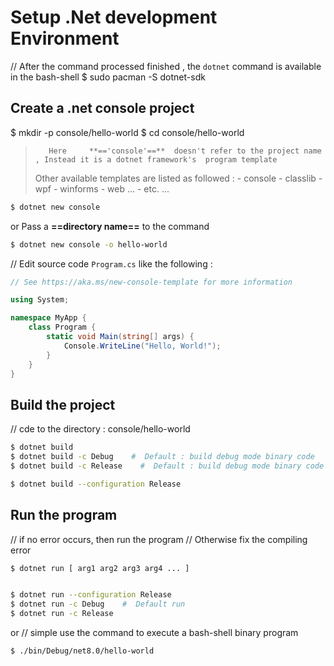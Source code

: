 # Setup .Net development Environment 
// After the command processed finished , the `dotnet` command is available in the bash-shell 
$ sudo pacman -S dotnet-sdk


## Create a .net console  project
$ mkdir -p console/hello-world
$ cd  console/hello-world

>
>        Here     **=='console'==**  doesn't refer to the project name , Instead it is a dotnet framework's  program template
>    Other available templates are listed as followed :
>        - console
>        - classlib
>        - wpf
>        - winforms
>        - web
>            ...
>        -    etc.
>            ...
>
>

```bash
$ dotnet new console
```

or     Pass a **==directory name==** to the command
```bash
$ dotnet new console -o hello-world
```




// Edit source code `Program.cs`   like the following : 

```C#
// See https://aka.ms/new-console-template for more information

using System;

namespace MyApp {
    class Program {
        static void Main(string[] args) {
            Console.WriteLine("Hello, World!");
        }
    }
}

```

## Build the project
// cde to the directory :  console/hello-world
```bash
$ dotnet build
$ dotnet build -c Debug    #  Default : build debug mode binary code
$ dotnet build -c Release    #  Default : build debug mode binary code

$ dotnet build --configuration Release
```


## Run the program
// if no error occurs, then run the program 
//   Otherwise fix the compiling error 
```bash
$ dotnet run [ arg1 arg2 arg3 arg4 ... ]


$ dotnet run --configuration Release
$ dotnet run -c Debug    #  Default run
$ dotnet run -c Release
```

or 
// simple use the command to execute a bash-shell binary program
```bash
$ ./bin/Debug/net8.0/hello-world 
```
